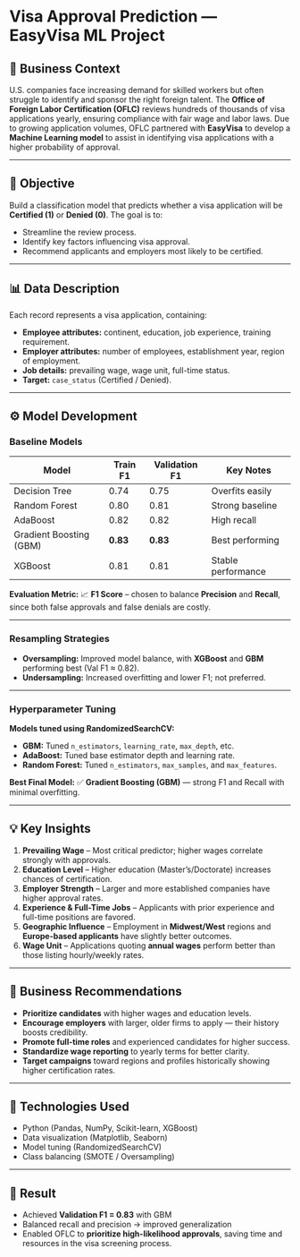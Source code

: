 # Visa Approval Prediction — EasyVisa ML Project

## 🏢 **Business Context**

U.S. companies face increasing demand for skilled workers but often struggle to identify and sponsor the right foreign talent.
The **Office of Foreign Labor Certification (OFLC)** reviews hundreds of thousands of visa applications yearly, ensuring compliance with fair wage and labor laws.
Due to growing application volumes, OFLC partnered with **EasyVisa** to develop a **Machine Learning model** to assist in identifying visa applications with a higher probability of approval.

---

## 🎯 **Objective**

Build a classification model that predicts whether a visa application will be **Certified (1)** or **Denied (0)**.
The goal is to:

* Streamline the review process.
* Identify key factors influencing visa approval.
* Recommend applicants and employers most likely to be certified.

---

## 📊 **Data Description**

Each record represents a visa application, containing:

* **Employee attributes:** continent, education, job experience, training requirement.
* **Employer attributes:** number of employees, establishment year, region of employment.
* **Job details:** prevailing wage, wage unit, full-time status.
* **Target:** `case_status` (Certified / Denied).

---

## ⚙️ **Model Development**

### **Baseline Models**

| Model                   | Train F1 | Validation F1 | Key Notes          |
| ----------------------- | -------- | ------------- | ------------------ |
| Decision Tree           | 0.74     | 0.75          | Overfits easily    |
| Random Forest           | 0.80     | 0.81          | Strong baseline    |
| AdaBoost                | 0.82     | 0.82          | High recall        |
| Gradient Boosting (GBM) | **0.83** | **0.83**      | Best performing    |
| XGBoost                 | 0.81     | 0.81          | Stable performance |

**Evaluation Metric:**
📈 **F1 Score** – chosen to balance **Precision** and **Recall**, since both false approvals and false denials are costly.

---

### **Resampling Strategies**

* **Oversampling:** Improved model balance, with **XGBoost** and **GBM** performing best (Val F1 ≈ 0.82).
* **Undersampling:** Increased overfitting and lower F1; not preferred.

---

### **Hyperparameter Tuning**

**Models tuned using RandomizedSearchCV:**

* **GBM:** Tuned `n_estimators`, `learning_rate`, `max_depth`, etc.
* **AdaBoost:** Tuned base estimator depth and learning rate.
* **Random Forest:** Tuned `n_estimators`, `max_samples`, and `max_features`.

**Best Final Model:**
✅ **Gradient Boosting (GBM)** — strong F1 and Recall with minimal overfitting.

---

## 💡 **Key Insights**

1. **Prevailing Wage** – Most critical predictor; higher wages correlate strongly with approvals.
2. **Education Level** – Higher education (Master’s/Doctorate) increases chances of certification.
3. **Employer Strength** – Larger and more established companies have higher approval rates.
4. **Experience & Full-Time Jobs** – Applicants with prior experience and full-time positions are favored.
5. **Geographic Influence** – Employment in **Midwest/West** regions and **Europe-based applicants** have slightly better outcomes.
6. **Wage Unit** – Applications quoting **annual wages** perform better than those listing hourly/weekly rates.

---

## 🧭 **Business Recommendations**

* **Prioritize candidates** with higher wages and education levels.
* **Encourage employers** with larger, older firms to apply — their history boosts credibility.
* **Promote full-time roles** and experienced candidates for higher success.
* **Standardize wage reporting** to yearly terms for better clarity.
* **Target campaigns** toward regions and profiles historically showing higher certification rates.

---

## 🧠 **Technologies Used**

* Python (Pandas, NumPy, Scikit-learn, XGBoost)
* Data visualization (Matplotlib, Seaborn)
* Model tuning (RandomizedSearchCV)
* Class balancing (SMOTE / Oversampling)

---

## 🏁 **Result**

* Achieved **Validation F1 = 0.83** with GBM
* Balanced recall and precision → improved generalization
* Enabled OFLC to **prioritize high-likelihood approvals**, saving time and resources in the visa screening process.
